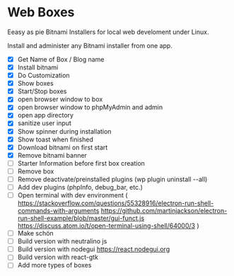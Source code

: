 # Web Boxes

Eeasy as pie Bitnami Installers for local web develoment under Linux.

Install and administer any Bitnami installer from one app.

- [x] Get Name of Box / Blog name
- [x] Install bitnami
- [x] Do Customization
- [x] Show boxes
- [x] Start/Stop boxes
- [x] open browser window to box
- [x] open browser window to phpMyAdmin and admin
- [x] open app directory
- [x] sanitize user input
- [x] Show spinner during installation
- [x] Show toast when finished
- [x] Download bitnami on first start
- [x] Remove bitnami banner
- [ ] Starter Information before first box creation
- [ ] Remove box
- [ ] Remove deactivate/preinstalled plugins (wp plugin uninstall --all)
- [ ] Add dev plugins (phpInfo, debug_bar, etc.)
- [ ] Open terminal with dev environment (
      https://stackoverflow.com/questions/55328916/electron-run-shell-commands-with-arguments
      https://github.com/martinjackson/electron-run-shell-example/blob/master/gui-funct.js
      https://discuss.atom.io/t/open-terminal-using-shell/64000/3
      )
- [ ] Make schön
- [ ] Build version with neutralino js
- [ ] Build version with nodegui https://react.nodegui.org
- [ ] Build version with react-gtk
- [ ] Add more types of boxes

